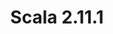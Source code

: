 ---
title: Scala 2.11.1
start: 21 May 2014
layout: downloadpage
release_version: 2.11.1
release_date: "May 21, 2014"
show_resources: "true"
permalink: /download/2.11.1.html
requirements: "This Scala software distribution can be installed on any Unix-like or Windows system. It requires the Java runtime version 1.6 or later, which can be downloaded <a href='http://www.java.com/'>here</a>."
resources: [
  ["-main-unixsys", "scala-2.11.1.tgz", "http://downloads.typesafe.com/scala/2.11.1/scala-2.11.1.tgz", "Max OS X, Unix, Cygwin", "24.50M"],
  ["-main-windows", "scala-2.11.1.msi", "http://downloads.typesafe.com/scala/2.11.1/scala-2.11.1.msi", "Windows (msi installer)", "93.05M"],
  ["-non-main-sys", "scala-2.11.1.zip", "http://downloads.typesafe.com/scala/2.11.1/scala-2.11.1.zip", "Windows", "24.51M"],
  ["-non-main-sys", "scala-2.11.1.deb", "http://downloads.typesafe.com/scala/2.11.1/scala-2.11.1.deb", "Debian", "92.01M"],
  ["-non-main-sys", "scala-2.11.1.rpm", "http://downloads.typesafe.com/scala/2.11.1/scala-2.11.1.rpm", "RPM package", "91.98M"],
  ["-non-main-sys", "scala-docs-2.11.1.txz", "http://downloads.typesafe.com/scala/2.11.1/scala-docs-2.11.1.txz", "API docs", "39.51M"],
  ["-non-main-sys", "scala-docs-2.11.1.zip", "http://downloads.typesafe.com/scala/2.11.1/scala-docs-2.11.1.zip", "API docs", "70.83M"],
  ["-non-main-sys", "scala-sources-2.11.1.tar.gz", "https://github.com/scala/scala/archive/v2.11.1.tar.gz", "sources", ""]
]
---